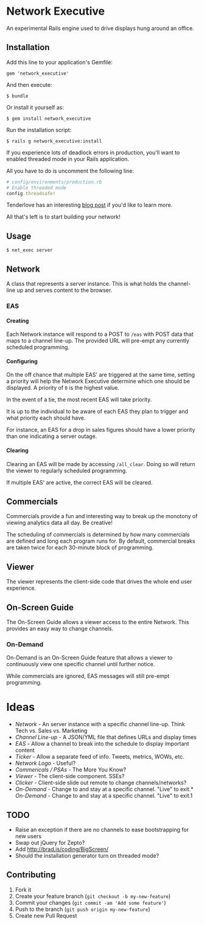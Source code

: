 # Network Executive

An experimental Rails engine used to drive displays hung around an office.

## Installation

Add this line to your application's Gemfile:

    gem 'network_executive'

And then execute:

    $ bundle

Or install it yourself as:

    $ gem install network_executive

Run the installation script:

    $ rails g network_executive:install

If you experience lots of deadlock errors in production, you'll want to enabled
threaded mode in your Rails application.

All you have to do is uncomment the following line:

```ruby
# config/environments/production.rb
# Enable threaded mode
config.threadsafe!
```

Tenderlove has an interesting [blog post][tender_love] if you'd like to learn more.

All that's left is to start building your network!

## Usage

    $ net_exec server

## Network

A class that represents a server instance. This is what holds the channel-line up and serves content to the browser.

### EAS

#### Creating

Each Network instance will respond to a POST to `/eas` with POST data that maps to a channel line-up.
The provided URL will pre-empt any currently scheduled programming.

#### Configuring

On the off chance that multiple EAS' are triggered at the same time, setting a priority will help the Network Executive determine which one
should be displayed. A priority of `0` is the highest value.

In the event of a tie, the most recent EAS will take priority.

It is up to the individual to be aware of each EAS they plan to trigger and what priority each should have.

For instance, an EAS for a drop in sales figures should have a lower priority than one indicating a server outage.

#### Clearing

Clearing an EAS will be made by accessing `/all_clear`. Doing so will return the viewer to regularly scheduled programming.

If multiple EAS' are active, the correct EAS will be cleared.

## Commercials

Commercials provide a fun and interesting way to break up the monotony of viewing analytics data all day. Be creative!

The scheduling of commercials is determined by how many commercials are defined and long each program runs for. By default,
commercial breaks are taken twice for each 30-minute block of programming.

## Viewer

The viewer represents the client-side code that drives the whole end user experience.

## On-Screen Guide

The On-Screen Guide allows a viewer access to the entire Network. This provides an easy way to change channels.

### On-Demand

On-Demand is an On-Screen Guide feature that allows a viewer to continuously view one specific channel until further notice.

While commercials are ignored, EAS messages will still pre-empt programming.

# Ideas

* _Network_ - An server instance with a specific channel line-up. Think Tech vs. Sales vs. Marketing
* _Channel Line-up_ - A JSON/YML file that defines URLs and display times
* _EAS_ - Allow a channel to break into the schedule to display important content
* _Ticker_ - Allow a separate feed of info. Tweets, metrics, WOWs, etc.
* _Network Logo_ - Useful?
* _Commericals / PSAs_ - The More You Know?
* _Viewer_ - The client-side component. SSEs?
* _Clicker_ - Client-side slide out remote to change channels/networks?
* _On-Demand_ - Change to and stay at a specific channel. "Live" to exit.* _On-Demand_ - Change to and stay at a specific channel. "Live" to exit.1

## TODO

* Raise an exception if there are no channels to ease bootstrapping for new users
* Swap out jQuery for Zepto?
* Add http://brad.is/coding/BigScreen/
* Should the installation generator turn on threaded mode?

## Contributing

1. Fork it
2. Create your feature branch (`git checkout -b my-new-feature`)
3. Commit your changes (`git commit -am 'Add some feature'`)
4. Push to the branch (`git push origin my-new-feature`)
5. Create new Pull Request

[tender_love]: http://tenderlovemaking.com/2012/06/18/removing-config-threadsafe.html

